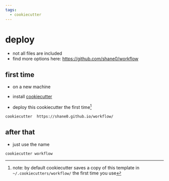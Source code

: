 ```yaml
---
tags:
  - cookiecutter 
---
```

# deploy

- not all files are included
- find more options here: <https://github.com/shane0/workflow>  

## first time

- on a new machine

- install [cookiecutter](https://github.com/cookiecutter/cookiecutter)
- deploy this cookiecutter the first time[^1]

```sh
cookiecutter  https://shane0.github.io/workflow/  
```

## after that

- just use the name

```sh
cookiecutter workflow 
```

[^1]: note: by default cookiecutter  saves a copy of this template in  `~/.cookiecutters/workflow/` the first time you use
